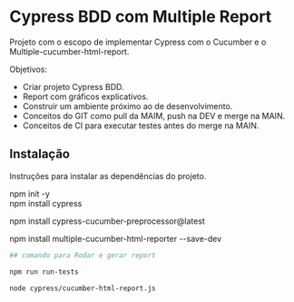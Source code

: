 # Cypress BDD com Multiple Report

Projeto com o escopo de implementar Cypress com o Cucumber e o Multiple-cucumber-html-report.

Objetivos:
- Criar projeto Cypress BDD.
- Report com gráficos explicativos.
- Construir um ambiente próximo ao de desenvolvimento.
- Conceitos do GIT como pull da MAIM, push na DEV e merge na MAIN.
- Conceitos de CI para executar testes antes do merge na MAIN.

## Instalação

Instruções para instalar as dependências do projeto.

npm init -y  
npm install cypress

npm install cypress-cucumber-preprocessor@latest

npm install multiple-cucumber-html-reporter --save-dev

```bash
## comando para Rodar e gerar report

npm run run-tests  

node cypress/cucumber-html-report.js

